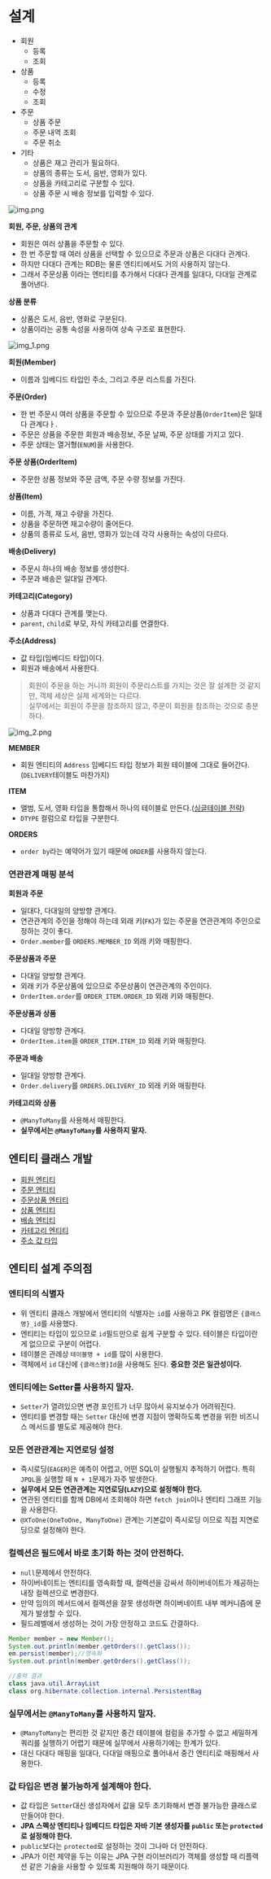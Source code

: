 # 설계

- 회원
  - 등록
  - 조회
- 상품
  - 등록
  - 수정
  - 조회
- 주문
  - 상품 주문
  - 주문 내역 조회
  - 주문 취소
- 기타
  - 상품은 재고 관리가 필요하다.
  - 상품의 종류는 도서, 음반, 영화가 있다.
  - 상품을 카테고리로 구분할 수 있다.
  - 상품 주문 시 배송 정보를 입력할 수 있다.

![img.png](image/img.png)

**회원, 주문, 상품의 관계**
- 회원은 여러 상품을 주문할 수 있다.
- 한 번 주문할 때 여러 상품을 선택할 수 있으므로 주문과 상품은 다대다 관계다.
- 하지만 다대다 관계는 RDB는 물론 엔티티에서도 거의 사용하지 않는다.
- 그래서 주문상품 이라는 엔티티를 추가해서 다대다 관계를 일대다, 다대일 관계로 풀어낸다.

**상품 분류**
- 상품은 도서, 음반, 영화로 구분된다.
- 상품이라는 공통 속성을 사용하여 상속 구조로 표현한다.

![img_1.png](image/img_1.png)

**회원(Member)**
- 이름과 임베디드 타입인 주소, 그리고 주문 리스트를 가진다.

**주문(Order)**
- 한 번 주문시 여러 상품을 주문할 수 있으므로 주문과 주문상품(`OrderItem`)은 일대다 관계다ㅏ.
- 주문은 상품을 주문한 회원과 배송정보, 주문 날짜, 주문 상태를 가지고 있다.
- 주문 상태는 열거형(`ENUM`)을 사용한다.

**주문 상품(OrderItem)**
- 주문한 상품 정보와 주문 금액, 주문 수량 정보를 가진다.

**상품(Item)**
- 이름, 가격, 재고 수량을 가진다.
- 상품을 주문하면 재고수량이 줄어든다.
- 상품의 종류로 도서, 음반, 영화가 있는데 각각 사용하는 속성이 다르다.

**배송(Delivery)**
- 주문시 하나의 배송 정보를 생성한다.
- 주문과 배송은 일대일 관계다.

**카테고리(Category)**
- 상품과 다대다 관계를 맺는다.
- `parent`, `child`로 부모, 자식 카테고리를 연결한다.

**주소(Address)**
- 값 타입(임베디드 타입)이다.
- 회원과 배송에서 사용한다.

> 회원이 주문을 하는 거니까 회원이 주문리스트를 가지는 것은 잘 설계한 것 같지만, 객체 세상은 실제 세계와는 다르다.<br>
> 실무에서는 회원이 주문을 참조하지 않고, 주문이 회원을 참조하는 것으로 충분하다.

![img_2.png](image/img_2.png)

**MEMBER**
- 회원 엔티티의 `Address` 임베디드 타입 정보가 회원 테이블에 그대로 들어간다.(`DELIVERY`테이블도 마찬가지)

**ITEM**
- 앨범, 도서, 영화 타입을 통합해서 하나의 테이블로 만든다.([싱글테이블 전략](https://github.com/genesis12345678/TIL/blob/main/Spring/jpa/inheritance/inheritance.md#%EB%8B%A8%EC%9D%BC-%ED%85%8C%EC%9D%B4%EB%B8%94-%EC%A0%84%EB%9E%B5))
- `DTYPE` 컬럼으로 타입을 구분한다.

**ORDERS**
- `order by`라는 예약어가 있기 때문에 `ORDER`를 사용하지 않는다.

### 연관관계 매핑 분석

**회원과 주문**
- 일대다, 다대일의 양방향 관계다.
- 연관관계의 주인을 정해야 하는데 외래 키(`FK`)가 있는 주문을 연관관계의 주인으로 정하는 것이 좋다.
- `Order.member`를 `ORDERS.MEMBER_ID` 외래 키와 매핑한다.

**주문상품과 주문**
- 다대일 양방향 관계다.
- 외래 키가 주문상품에 있으므로 주문상품이 연관관계의 주인이다.
- `OrderItem.order`를 `ORDER_ITEM.ORDER_ID` 외래 키와 매핑한다.

**주문상품과 상품**
- 다대일 양방향 관계다.
- `OrderItem.item`을 `ORDER_ITEM.ITEM_ID` 외래 키와 매핑한다.

**주문과 배송**
- 일대일 양방향 관계다.
- `Order.delivery`를 `ORDERS.DELIVERY_ID` 외래 키와 매핑한다.

**카테고리와 상품**
- `@ManyToMany`를 사용해서 매핑한다.
- **실무에서는 `@ManyToMany`를 사용하지 말자.**

## 엔티티 클래스 개발

- [회원 엔티티]()
- [주문 엔티티]()
- [주문상품 엔티티]()
- [상품 엔티티]()
- [배송 엔티티]()
- [카테고리 엔티티]()
- [주소 값 타입]()

## 엔티티 설계 주의점

### 엔티티의 식별자
- 위 엔티티 클래스 개발에서 엔티티의 식별자는 `id`를 사용하고 PK 컬럼명은 `{클래스명}_id`를 사용했다.
- 엔티티는 타입이 있으므로 `id`필드만으로 쉽게 구분할 수 있다. 테이블은 타입이란 게 없으므로 구분이 어렵다.
- 테이블은 관례상 `테이블명 + id`를 많이 사용한다.
- 객체에서 `id` 대신에 `{클래스명}Id`을 사용해도 된다. **중요한 것은 일관성이다.**

### 엔티티에는 Setter를 사용하지 말자.
- `Setter`가 열려있으면 변경 포인트가 너무 많아서 유지보수가 어려워진다.
- 엔티티를 변경할 때는 `Setter` 대신에 변경 지점이 명확하도록 변경을 위한 비즈니스 메서드를 별도로 제공해야 한다.

### 모든 연관관계는 지연로딩 설정
- 즉시로딩(`EAGER`)은 예측이 어렵고, 어떤 SQL이 실행될지 추적하기 어렵다. 특히 `JPQL`을 실행할 때 `N + 1`문제가 자주 발생한다.
- **실무에서 모든 연관관계는 지연로딩(`LAZY`)으로 설정해야 한다.**
- 연관된 엔티티를 함께 DB에서 조회해야 하면 `fetch join`이나 엔티티 그래프 기능을 사용한다.
- `@XToOne(OneToOne, ManyToOne)` 관계는 기본값이 즉시로딩 이므로 직접 지연로딩으로 설정해야 한다.

### 컬렉션은 필드에서 바로 초기화 하는 것이 안전하다.
- `null`문제에서 안전하다.
- 하이버네이트는 엔티티를 영속화할 때, 컬렉션을 감싸서 하이버네이트가 제공하는 내장 컬렉션으로 변경한다.
- 만약 임의의 메서드에서 컬렉션을 잘못 생성하면 하이버네이트 내부 메커니즘에 문제가 발생할 수 있다.
- 필드레벨에서 생성하는 것이 가장 안정하고 코드도 간결하다.

```java
Member member = new Member();
System.out.println(member.getOrders().getClass()); 
em.persist(member);//영속화
System.out.println(member.getOrders().getClass()); 

//출력 결과
class java.util.ArrayList
class org.hibernate.collection.internal.PersistentBag
```

### 실무에서는 `@ManyToMany`를 사용하지 말자.
- `@ManyToMany`는 편리한 것 같지만 중간 테이블에 컬럼을 추가할 수 없고 세밀하게 쿼리를 실행하기 어렵기 때문에 실무에서 사용하기에는 한계가 있다.
- 대신 다대다 매핑을 일대다, 다대일 매핑으로 풀어내서 중간 엔티티로 매핑해서 사용한다.

### 값 타입은 변경 불가능하게 설계해야 한다.
- 값 타입은 `Setter`대신 생성자에서 값을 모두 초기화해서 변경 불가능한 클래스로 만들어야 한다.
- **JPA 스펙상 엔티티나 임베디드 타입은 자바 기본 생성자를 `public` 또는 `protected`로 설정해야 한다.**
- `public`보다는 `protected`로 설정하는 것이 그나마 더 안전하다.
- JPA가 이런 제약을 두는 이유는 JPA 구현 라이브러리가 객체를 생성할 때 리플렉션 같은 기술을 사용할 수 있또록 지원해야 하기 때문이다.